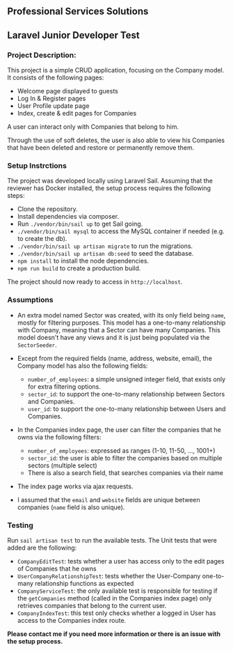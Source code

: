 ## Professional Services Solutions

## Laravel Junior Developer Test

### Project Description:
This project is a simple CRUD application, focusing on the Company model. It consists of the
following pages:
* Welcome page displayed to guests
* Log In & Register pages
* User Profile update page
* Index, create & edit pages for Companies

A user can interact only with Companies that belong to him. 

Through the use of soft deletes, the user is also able to view his Companies that have been deleted and restore or permanently remove them.

### Setup Instrctions
The project was developed locally using Laravel Sail. Assuming that the reviewer has Docker installed,
the setup process requires the following steps:

* Clone the repository.
* Install dependencies via composer.
* Run ```./vendor/bin/sail up``` to get Sail going.
* ```./vendor/bin/sail mysql``` to access the MySQL container if needed (e.g. to create the db).
* ```./vendor/bin/sail up artisan migrate``` to run the migrations.
* ```./vendor/bin/sail up artisan db:seed``` to seed the database.
* ```npm install``` to install the node dependencies.
* ```npm run build``` to create a production build.

The project should now ready to access in ```http://localhost```.

### Assumptions
* An extra model named Sector was created, with its only field being ```name```, mostly for filtering purposes. This model has a
one-to-many relationship with Company, meaning that a Sector can have many Companies. This model doesn't have any views and it is just
being populated via the ```SectorSeeder```.


* Except from the required fields (name, address, website, email), the Company model has also the following fields:
    * ```number_of_employees```: a simple unsigned integer field, that exists only for extra filtering options.
    * ```sector_id```: to support the one-to-many relationship between Sectors and Companies.
    * ```user_id```: to support the one-to-many relationship between Users and Companies.


* In the Companies index page, the user can filter the companies that he owns via the following filters:
    * ```number_of_employees```: expressed as ranges (1-10, 11-50, ..., 1001+)
    * ```sector_id```: the user is able to filter the companies based on multiple sectors (multiple select)
    * There is also a search field, that searches companies via their name
  
* The index page works via ajax requests.

* I assumed that the ```email``` and ```website``` fields are unique between companies (```name``` field is also unique).

### Testing
Run ```sail artisan test``` to run the available tests. The Unit tests that were added are the following:
* ```CompanyEditTest```: tests whether a user has access only to the edit pages of Companies that he owns 
* ```UserCompanyRelationshipTest```: tests whether the User-Company one-to-many relationship functions as expected
*  ```CompanyServiceTest```: the only available test is responsible for testing if the ```getCompanies``` method 
(called in the Companies index page) only retrieves companies that belong to the current user.  
* ```CompanyIndexTest```: this test only checks whether a logged in User has access to the Companies index route.

<b>Please contact me if you need more information or there is an issue with the setup process.</b>
